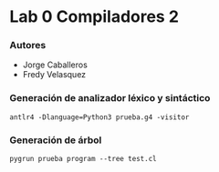 # Lab 0 Compiladores 2

### Autores

- Jorge Caballeros
- Fredy Velasquez

### Generación de analizador léxico y sintáctico
`antlr4 -Dlanguage=Python3 prueba.g4 -visitor`

### Generación de árbol

`pygrun prueba program --tree test.cl`
